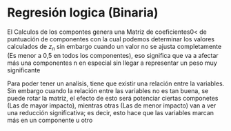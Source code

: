 # Regresión logica (Binaria)
 
El Calculos de los compontes genera una Matriz de coeficientes0<
de puntuación de componentes con la cual podemos determinar los
valores calculados de $z_n$ sin embargo cuando un valor no se
ajusta completamente (Es menor a 0,5 en todos los componentes),
eso significa que va a afectar más una componentes n en especial
sin llegar a representar un peso muy significante

Para poder tener un analisis, tiene que existir una relación
entre la variables. Sin embargo cuando la relación entre las
variables no es tan buena, se puede rotar la matriz, el efecto
de esto será potenciar ciertas componetes (Las de mayor impacto),
mientras otras (Las de menor impacto) van a ver una reducción
significativa; es decir, esto hace que las variables marcan más
en un componente u otro